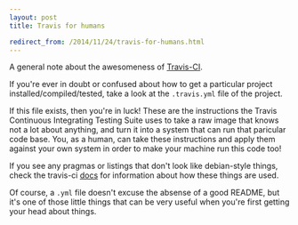 ```yaml
---
layout: post
title: Travis for humans

redirect_from: /2014/11/24/travis-for-humans.html
---
```



A general note about the awesomeness of [Travis-CI](https://travis-ci.org). 

If you're ever in doubt or confused about how to get a particular project installed/compiled/tested, take a look at the `.travis.yml` file of the project. 

If this file exists, then you're in luck! These are the instructions the Travis Continuous Integrating Testing Suite uses to take a raw image that knows not a lot about anything, and turn it into a system that can run that paricular code base. You, as a human, can take these instructions and apply them against your own system in order to make your machine run this code too!

If you see any pragmas or listings that don't look like debian-style things, check the travis-ci [docs](http://docs.travis-ci.com/) for information about how these things are used. 

Of course, a `.yml` file doesn't excuse the absense of a good README, but it's one of those little things that can be very useful when you're first getting your head about things.
